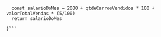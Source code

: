 ```function calculaSalario(qtdeCarrosVendidos, valorTotalVendas) {
 
  const salarioDoMes = 2000 + qtdeCarrosVendidos * 100 + valorTotalVendas * (5/100)
  return salarioDoMes
  
}```